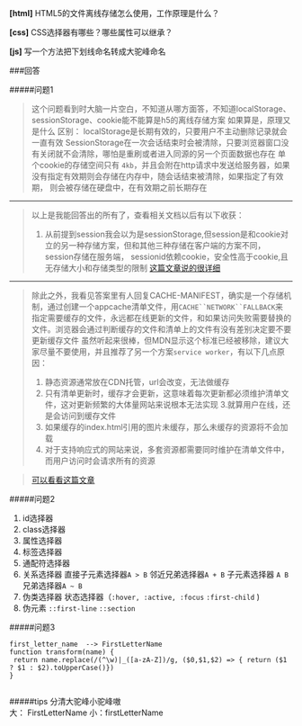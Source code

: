 **[html]** HTML5的文件离线存储怎么使用，工作原理是什么？

**[css]** CSS选择器有哪些？哪些属性可以继承？

**[js]** 写一个方法把下划线命名转成大驼峰命名


###回答

#####问题1
>这个问题看到时大脑一片空白，不知道从哪方面答，不知道localStorage、sessionStorage、cookie能不能算是h5的离线存储方案
如果算是，原理又是什么
区别：
localStorage是长期有效的，只要用户不主动删除记录就会一直有效
SessionStorage在一次会话结束时会被清除，只要浏览器窗口没有关闭就不会清除，哪怕是重刷或者进入同源的另一个页面数据也存在
单个cookie的存储空间只有 `4kb`，并且会附在http请求中发送给服务器，如果没有指定有效期则会存储在内存中，随会话结束被清除，如果指定了有效期，
则会被存储在硬盘中，在有效期之前长期存在
------
>以上是我能回答出的所有了，查看相关文档以后有以下收获：
>1. 从前提到session我会以为是sessionStorage,但session是和cookie对立的另一种存储方案，但和其他三种存储在客户端的方案不同，session存储在服务端，
sessionid依赖cookie，安全性高于cookie,且无存储大小和存储类型的限制
> [这篇文章说的很详细](https://segmentfault.com/a/1190000017155151)
------
>除此之外，我看见答案里有人回复CACHE-MANIFEST，确实是一个存储机制，通过创建一个appcache清单文件，用`CACHE``NETWORK``FALLBACK`来
指定需要缓存的文件，永远都在线更新的文件，和如果访问失败需要替换的文件。浏览器会通过判断缓存的文件和清单上的文件有没有差别决定要不要更新缓存文件
虽然听起来很棒，但MDN显示这个标准已经被移除，建议大家尽量不要使用，并且推荐了另一个方案`service worker`，有以下几点原因：
>1. 静态资源通常放在CDN托管，url会改变，无法做缓存
>2. 只有清单更新时，缓存才会更新，这意味着每次更新都必须维护清单文件，这对更新频繁的大体量网站来说根本无法实现
>3.就算用户在线，还是会访问到缓存文件
>4. 如果缓存的index.html引用的图片未缓存，那么未缓存的资源将不会加载
>5. 对于支持响应式的网站来说，多套资源都需要同时维护在清单文件中，而用户访问时会请求所有的资源

>[可以看看这篇文章](https://alistapart.com/article/application-cache-is-a-douchebag)

#####问题2
1. id选择器 
2. class选择器 
3. 属性选择器 
5. 标签选择器
6. 通配符选择器
2. 关系选择器 直接子元素选择器`A > B` 邻近兄弟选择器`A + B` 子元素选择器 `A B` 兄弟选择器`A ~ B`
3. 伪类选择器 状态选择器（`:hover, :active, :focus` `:first-child` )
4. 伪元素 `::first-line` `::section`

#####问题3

```
first_letter_name  --> FirstLetterName
function transform(name) {
 return name.replace(/(^\w)|_([a-zA-Z])/g, ($0,$1,$2) => { return ($1 ? $1 : $2).toUpperCase()})
}
    
```

#####tips
分清大驼峰小驼峰嗷   
大： FirstLetterName
小：firstLetterName